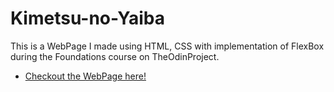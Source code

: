 # Kimetsu-no-Yaiba

This is a WebPage I made using HTML, CSS with implementation of FlexBox during the Foundations course on TheOdinProject.

- [Checkout the WebPage here!](https://jwoll2004.github.io/Kimetsu-no-Yaiba/)
